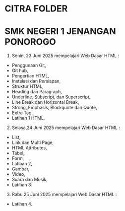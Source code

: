 # CITRA FOLDER
# SMK NEGERI 1 JENANGAN PONOROGO
1. Senin, 23 Juni 2025 
mempelajari Web Dasar HTML :
- Penggunaan Git, 
- Git hub,
- Pengertian HTML,
- Instalasi dan Persiapan,
- Struktur HTML,
- Heading dan Paragraph,
- Underline, Subscript, dan Superscript,
- Line Break dan Horizontal Break,
- Strong, Emphasis, Blockquote dan Quote,
- Extra Tag,
- Latihan 1 HTML.
2. Selasa,24 Juni 2025
mempelajari Web Dasar HTML :
- List,
- Link dan Multi Page,
- HTML Attributes,
- Tabel,
- Form,
- Latihan 2,
- Gambar,
- Video,
- Suara dan Musik,
- Latihan 3.
3. Rabu,25 Juni 2025
mempelajari Web Dasar HTML :
- Latihan 4.
